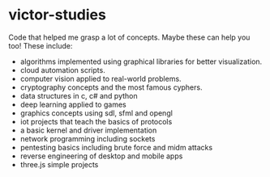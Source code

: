# victor-studies

Code that helped me grasp a lot of concepts. Maybe these can help you too! These include: 

- algorithms implemented using graphical libraries for better visualization.
- cloud automation scripts.
- computer vision applied to real-world problems.
- cryptography concepts and the most famous cyphers.
- data structures in c, c# and python
- deep learning applied to games
- graphics concepts using sdl, sfml and opengl
- iot projects that teach the basics of protocols
- a basic kernel and driver implementation
- network programming including sockets
- pentesting basics including brute force and midm attacks
- reverse engineering of desktop and mobile apps
- three.js simple projects
